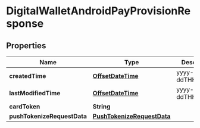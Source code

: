 
# DigitalWalletAndroidPayProvisionResponse

## Properties
Name | Type | Description | Notes
------------ | ------------- | ------------- | -------------
**createdTime** | [**OffsetDateTime**](OffsetDateTime.md) | yyyy-MM-ddTHH:mm:ssZ | 
**lastModifiedTime** | [**OffsetDateTime**](OffsetDateTime.md) | yyyy-MM-ddTHH:mm:ssZ | 
**cardToken** | **String** |  | 
**pushTokenizeRequestData** | [**PushTokenizeRequestData**](PushTokenizeRequestData.md) |  | 



